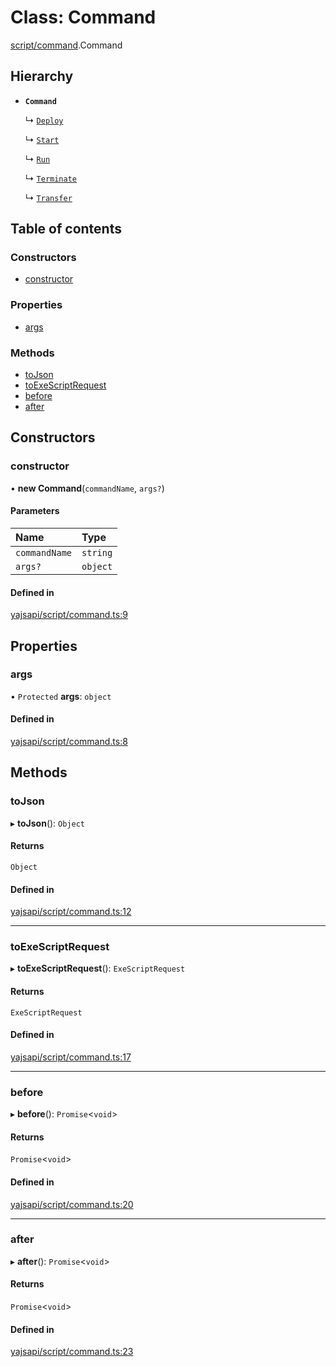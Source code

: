 # Class: Command

[script/command](../modules/script_command.md).Command

## Hierarchy

- **`Command`**

  ↳ [`Deploy`](script_command.Deploy.md)

  ↳ [`Start`](script_command.Start.md)

  ↳ [`Run`](script_command.Run.md)

  ↳ [`Terminate`](script_command.Terminate.md)

  ↳ [`Transfer`](script_command.Transfer.md)

## Table of contents

### Constructors

- [constructor](script_command.Command.md#constructor)

### Properties

- [args](script_command.Command.md#args)

### Methods

- [toJson](script_command.Command.md#tojson)
- [toExeScriptRequest](script_command.Command.md#toexescriptrequest)
- [before](script_command.Command.md#before)
- [after](script_command.Command.md#after)

## Constructors

### constructor

• **new Command**(`commandName`, `args?`)

#### Parameters

| Name | Type |
| :------ | :------ |
| `commandName` | `string` |
| `args?` | `object` |

#### Defined in

[yajsapi/script/command.ts:9](https://github.com/golemfactory/yajsapi/blob/e4105b2/yajsapi/script/command.ts#L9)

## Properties

### args

• `Protected` **args**: `object`

#### Defined in

[yajsapi/script/command.ts:8](https://github.com/golemfactory/yajsapi/blob/e4105b2/yajsapi/script/command.ts#L8)

## Methods

### toJson

▸ **toJson**(): `Object`

#### Returns

`Object`

#### Defined in

[yajsapi/script/command.ts:12](https://github.com/golemfactory/yajsapi/blob/e4105b2/yajsapi/script/command.ts#L12)

___

### toExeScriptRequest

▸ **toExeScriptRequest**(): `ExeScriptRequest`

#### Returns

`ExeScriptRequest`

#### Defined in

[yajsapi/script/command.ts:17](https://github.com/golemfactory/yajsapi/blob/e4105b2/yajsapi/script/command.ts#L17)

___

### before

▸ **before**(): `Promise`<`void`\>

#### Returns

`Promise`<`void`\>

#### Defined in

[yajsapi/script/command.ts:20](https://github.com/golemfactory/yajsapi/blob/e4105b2/yajsapi/script/command.ts#L20)

___

### after

▸ **after**(): `Promise`<`void`\>

#### Returns

`Promise`<`void`\>

#### Defined in

[yajsapi/script/command.ts:23](https://github.com/golemfactory/yajsapi/blob/e4105b2/yajsapi/script/command.ts#L23)
